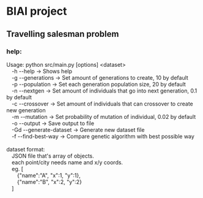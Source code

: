 # BIAI project

## Travelling salesman problem

### help:
Usage: python src/main.py \[options\] \<dataset\><br/>
&emsp;-h --help -> Shows help<br/>
&emsp;-g --generations -> Set amount of generations to create, 10 by default<br/>
&emsp;-p --population -> Set each generation population size, 20 by default<br/>
&emsp;-n --nextgen -> Set amount of individuals that go into next generation, 0.1 by default<br/>
&emsp;-c --crossover -> Set amount of individuals that can crossover to create new generation<br/>
&emsp;-m --mutation -> Set probability of mutation of individual, 0.02 by default<br/>
&emsp;-o --output -> Save output to file<br/>
&emsp;-Gd --generate-dataset -> Generate new dataset file<br/>
&emsp;-f --find-best-way -> Compare genetic algorithm with best possible way<br/>
<br/>
dataset format:<br/>
&emsp;JSON file that's array of objects.<br/>
&emsp;each point/city needs name and x/y coords.<br/>
&emsp;eg. [<br/>
&emsp;&emsp;{"name":"A", "x":1, "y":1},<br/>
&emsp;&emsp;{"name":"B", "x":2, "y":2}<br/>
&emsp;]
